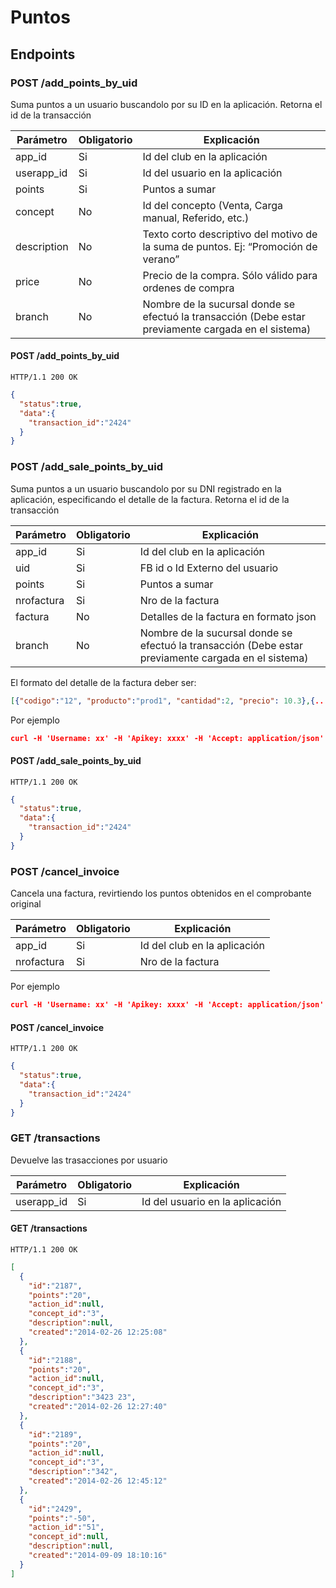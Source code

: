 Puntos
======


Endpoints
---------


### POST /add_points_by_uid

Suma puntos a un usuario buscandolo por su ID en la aplicación. Retorna el id de la transacción

|  Parámetro | Obligatorio | Explicación  |
| ---------- | ----------- | ------------ |
| app_id | Si          | Id del club en la aplicación |
| userapp_id | Si          | Id del usuario en la aplicación |
| points     | Si          | Puntos a sumar |
| concept    | No          | Id del concepto (Venta, Carga manual, Referido, etc.) |
| description | No          | Texto corto descriptivo del motivo de la suma de puntos. Ej: “Promoción de verano” |
| price | No          | Precio de la compra. Sólo válido para ordenes de compra |
| branch     | No          | Nombre de la sucursal donde se efectuó la transacción (Debe estar previamente cargada en el sistema) |


#### POST /add_points_by_uid

`HTTP/1.1 200 OK`

```json
{
  "status":true,
  "data":{
    "transaction_id":"2424"
  }
}
```



### POST /add_sale_points_by_uid

Suma puntos a un usuario buscandolo por su DNI registrado en la aplicación, especificando el detalle de la factura. Retorna el id de la transacción

| Parámetro      | Obligatorio | Explicación                                                                                      |
| ------ | ------ | ------ |
| app_id | Si          | Id del club en la aplicación |
| uid | Si | FB id o Id Externo del usuario |
| points | Si | Puntos a sumar |
| nrofactura | Si | Nro de la factura |
| factura | No | Detalles de la factura en formato json |
| branch     | No          | Nombre de la sucursal donde se efectuó la transacción (Debe estar previamente cargada en el sistema) |

El formato del detalle de la factura deber ser:
```json
[{"codigo":"12", "producto":"prod1", "cantidad":2, "precio": 10.3},{...}]
```

Por ejemplo
```json
curl -H 'Username: xx' -H 'Apikey: xxxx' -H 'Accept: application/json' -d 'dni=33333333&points=100&nrofactura=1234&factura=[{"codigo":"12", "producto":"prod1", "cantidad":2, "precio": 10.3},{"codigo":"13", "producto":"prod3", "cantidad":1, "precio": 1.3}]'  https://www.woowup.com/apiv2/13/add_sale_points_by_dni
```

#### POST /add_sale_points_by_uid

`HTTP/1.1 200 OK`

```json
{
  "status":true,
  "data":{
    "transaction_id":"2424"
  }
}
```

### POST /cancel_invoice

Cancela una factura, revirtiendo los puntos obtenidos en el comprobante original

| Parámetro      | Obligatorio | Explicación        |
| ------ | ------ | ------ |
| app_id | Si          | Id del club en la aplicación |
| nrofactura | Si | Nro de la factura |

Por ejemplo
```json
curl -H 'Username: xx' -H 'Apikey: xxxx' -H 'Accept: application/json' -d 'nrofactura=1234'  https://www.woowup.com/apiv2/13/cancel_invoice
```

#### POST /cancel_invoice

`HTTP/1.1 200 OK`

```json
{
  "status":true,
  "data":{
    "transaction_id":"2424"
  }
}
```



### GET /transactions

Devuelve las trasacciones por usuario

| Parámetro      | Obligatorio | Explicación                                                                                      |
| ------ | ------ | ------ |
| userapp_id | Si | Id del usuario en la aplicación 


#### GET /transactions

`HTTP/1.1 200 OK`

```json
[
  {
    "id":"2187",
    "points":"20",
    "action_id":null,
    "concept_id":"3",
    "description":null,
    "created":"2014-02-26 12:25:08"
  },
  {
    "id":"2188",
    "points":"20",
    "action_id":null,
    "concept_id":"3",
    "description":"3423 23",
    "created":"2014-02-26 12:27:40"
  },
  {
    "id":"2189",
    "points":"20",
    "action_id":null,
    "concept_id":"3",
    "description":"342",
    "created":"2014-02-26 12:45:12"
  },
  {
    "id":"2429",
    "points":"-50",
    "action_id":"51",
    "concept_id":null,
    "description":null,
    "created":"2014-09-09 18:10:16"
  }
]
```
